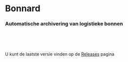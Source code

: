 # Bonnard
### Automatische archivering van logistieke bonnen
<br><br><br>


U kunt de laatste versie vinden op de [Releases](https://github.com/Koninklijke-van-Twist/Bonnard/releases) pagina
